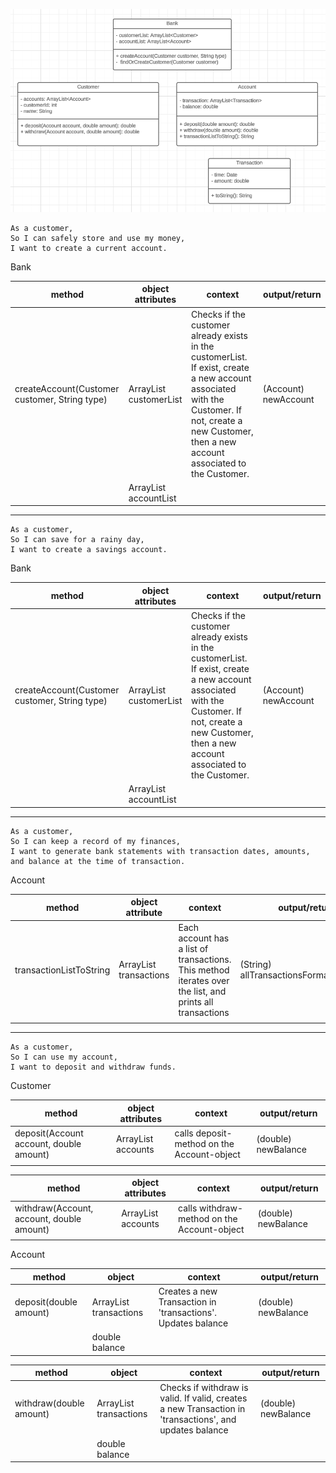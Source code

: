 ![classdiagram-v1.png](classdiagram-v1.png)

```
As a customer,
So I can safely store and use my money,
I want to create a current account.
```

Bank

| method                                        | object attributes                | context                                                                                                                                                                                               | output/return        |
|-----------------------------------------------|----------------------------------|-------------------------------------------------------------------------------------------------------------------------------------------------------------------------------------------------------|----------------------|
| createAccount(Customer customer, String type) | ArrayList<Customer> customerList | Checks if the customer already exists in the customerList. If exist, create a new account associated with the Customer. If not, create a new Customer, then a new account associated to the Customer. | (Account) newAccount |
|                                               | ArrayList<Account> accountList   |                                                                                                                                                                                                       |                      |


---
```
As a customer,
So I can save for a rainy day,
I want to create a savings account.
```

Bank

| method                                        | object attributes                | context                                                                                                                                                                                               | output/return        |
|-----------------------------------------------|----------------------------------|-------------------------------------------------------------------------------------------------------------------------------------------------------------------------------------------------------|----------------------|
| createAccount(Customer customer, String type) | ArrayList<Customer> customerList | Checks if the customer already exists in the customerList. If exist, create a new account associated with the Customer. If not, create a new Customer, then a new account associated to the Customer. | (Account) newAccount |
|                                               | ArrayList<Account> accountList   |                                                                                                                                                                                                       |                      |



---
```
As a customer,
So I can keep a record of my finances,
I want to generate bank statements with transaction dates, amounts, and balance at the time of transaction.
```

Account

| method                  | object attribute                    | context                                                                                                  | output/return                            |
|-------------------------|-------------------------------------|----------------------------------------------------------------------------------------------------------|------------------------------------------|
| transactionListToString | ArrayList<Transaction> transactions | Each account has a list of transactions. This method iterates over the list, and prints all transactions | (String) allTransactionsFormattedToPrint |
|                         |                                     |                                                                                                          |                                          |


---
```
As a customer,
So I can use my account,
I want to deposit and withdraw funds.
```

Customer

| method                                  | object attributes           | context                                    | output/return       |
|-----------------------------------------|-----------------------------|--------------------------------------------|---------------------|
| deposit(Account account, double amount) | ArrayList<Account> accounts | calls deposit-method on the Account-object | (double) newBalance |
|                                         |                             |                                            |                     |

| method                                    | object attributes           | context                                     | output/return       |
|-------------------------------------------|-----------------------------|---------------------------------------------|---------------------|
| withdraw(Account, account, double amount) | ArrayList<Account> accounts | calls withdraw-method on the Account-object | (double) newBalance |
|                                           |                             |                                             |                     |

Account

| method                 | object                              | context                                                      | output/return       |
|------------------------|-------------------------------------|--------------------------------------------------------------|---------------------|
| deposit(double amount) | ArrayList<Transaction> transactions | Creates a new Transaction in 'transactions'. Updates balance | (double) newBalance |
|                        | double balance                      |                                                              |                     |


| method                  | object                              | context                                                                                                 | output/return       |
|-------------------------|-------------------------------------|---------------------------------------------------------------------------------------------------------|---------------------|
| withdraw(double amount) | ArrayList<Transaction> transactions | Checks if withdraw is valid. If valid, creates a new Transaction in 'transactions', and updates balance | (double) newBalance |
|                         | double balance                      |                                                                                                         |                     |

